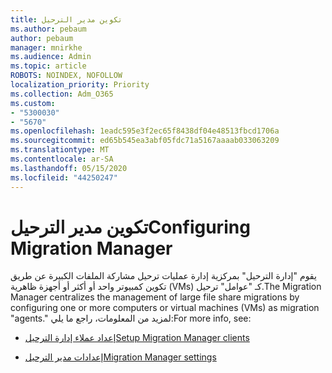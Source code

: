 ```yaml
---
title: تكوين مدير الترحيل
ms.author: pebaum
author: pebaum
manager: mnirkhe
ms.audience: Admin
ms.topic: article
ROBOTS: NOINDEX, NOFOLLOW
localization_priority: Priority
ms.collection: Adm_O365
ms.custom:
- "5300030"
- "5670"
ms.openlocfilehash: 1eadc595e3f2ec65f8438df04e48513fbcd1706a
ms.sourcegitcommit: ed65b545ea3abf05fdc71a5167aaaab033063209
ms.translationtype: MT
ms.contentlocale: ar-SA
ms.lasthandoff: 05/15/2020
ms.locfileid: "44250247"
---
```

# <a name="configuring-migration-manager"></a><span data-ttu-id="eb1ad-102">تكوين مدير الترحيل</span><span class="sxs-lookup"><span data-stu-id="eb1ad-102">Configuring Migration Manager</span></span>

<span data-ttu-id="eb1ad-103">يقوم "إدارة الترحيل" بمركزية إدارة عمليات ترحيل مشاركة الملفات الكبيرة عن طريق تكوين كمبيوتر واحد أو أكثر أو أجهزة ظاهرية (VMs) كـ "عوامل" ترحيل.</span><span class="sxs-lookup"><span data-stu-id="eb1ad-103">The Migration Manager centralizes the management of large file share migrations by configuring one or more computers or virtual machines (VMs) as migration "agents."</span></span> <span data-ttu-id="eb1ad-104">لمزيد من المعلومات، راجع ما يلي:</span><span class="sxs-lookup"><span data-stu-id="eb1ad-104">For more info, see:</span></span>

- [<span data-ttu-id="eb1ad-105">إعداد عملاء إدارة الترحيل</span><span class="sxs-lookup"><span data-stu-id="eb1ad-105">Setup Migration Manager clients</span></span>](https://docs.microsoft.com/sharepointmigration/mm-setup-clients)

- [<span data-ttu-id="eb1ad-106">إعدادات مدير الترحيل</span><span class="sxs-lookup"><span data-stu-id="eb1ad-106">Migration Manager settings</span></span>](https://docs.microsoft.com/sharepointmigration/mm-settings)
